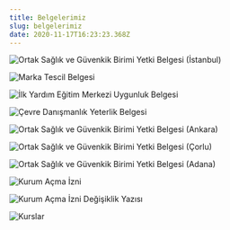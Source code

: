 ```yaml
---
title: Belgelerimiz
slug: belgelerimiz
date: 2020-11-17T16:23:23.368Z
---
```

![Ortak Sağlık ve Güvenkik Birimi Yetki Belgesi (İstanbul)](/assets/images/uploads/ortak_saglik_ve_guvenlik_birimi_yetki_belgesi.jpg "Ortak Sağlık ve Güvenkik Birimi Yetki Belgesi (İstanbul)")

![Marka Tescil Belgesi](/assets/images/uploads/marka_tescil_belgesi.jpg "Marka Tescil Belgesi")

![İlk Yardım Eğitim Merkezi Uygunluk Belgesi](/assets/images/uploads/ilkyardim_egitim.jpg "İlk Yardım Eğitim Merkezi Uygunluk Belgesi")

![Çevre Danışmanlık Yeterlik Belgesi](/assets/images/uploads/cevre_danismanlik1.jpg "Çevre Danışmanlık Yeterlik Belgesi")

![Ortak Sağlık ve Güvenkik Birimi Yetki Belgesi (Ankara)](/assets/images/uploads/ankara_osgb.jpg "Ortak Sağlık ve Güvenkik Birimi Yetki Belgesi (Ankara)")

![Ortak Sağlık ve Güvenkik Birimi Yetki Belgesi (Çorlu)](/assets/images/uploads/corlu_osgb.jpg "Ortak Sağlık ve Güvenkik Birimi Yetki Belgesi (Çorlu)")

![Ortak Sağlık ve Güvenkik Birimi Yetki Belgesi (Adana)](/assets/images/uploads/adana_osgb.jpg "Ortak Sağlık ve Güvenkik Birimi Yetki Belgesi (Adana)")

![Kurum Açma İzni](/assets/images/uploads/kurum_acma_izni.jpg "Kurum Açma İzni")

![Kurum Açma İzni Değişiklik Yazısı](/assets/images/uploads/kurum_acma_izni_degisiklik_yazisi.jpg "Kurum Açma İzni Değişiklik Yazısı")

![Kurslar](/assets/images/uploads/kurslar-devamı.jpg "Kurslar")